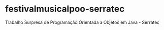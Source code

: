 # festivalmusicalpoo-serratec
Trabalho Surpresa de Programação Orientada a Objetos em Java - Serratec
